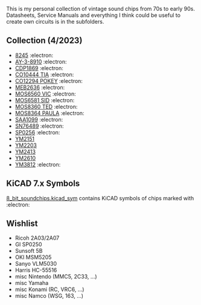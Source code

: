 
This is my personal collection of vintage sound chips from 70s to early 90s. Datasheets, Service Manuals and everything I think could be useful to create own circuits is in the subfolders. 

## Collection (4/2023)
+ [8245](8245) :electron:
+ [AY-3-8910](AY-3-8910) :electron:
+ [CDP1869](CDP1869) :electron:  
+ [CO10444 TIA](CO10444_TIA) :electron:
+ [CO12294 POKEY](CO12294_POKEY) :electron:
+ [MEB2636](MEB2636) :electron:
+ [MOS6560 VIC](MOS6560_VIC) :electron:
+ [MOS6581 SID](MOS6581_SID) :electron:
+ [MOS8360 TED](MOS8360_TED) :electron:
+ [MOS8364 PAULA](MOS8364_PAULA) :electron:
+ [SAA1099](SAA1099) :electron:
+ [SN76489](SN76489) :electron:
+ [SP0256](SP0256) :electron:
+ [YM2151](YM2151)
+ [YM2203](YM2203)
+ [YM2413](YM2413)
+ [YM2610](YM2610)
+ [YM3812](YM3812) :electron:

## KiCAD 7.x Symbols
[8_bit_soundchips.kicad_sym](8_bit_soundchips.kicad_sym) contains KiCAD symbols of chips marked with :electron:

## Wishlist
+ Ricoh 2A03/2A07
+ GI SP0250
+ Sunsoft 5B
+ OKI MSM5205
+ Sanyo VLM5030
+ Harris HC-55516
+ misc Nintendo (MMC5, 2C33, ...)
+ misc Yamaha
+ misc Konami (RC, VRC6, ...)
+ misc Namco (WSG, 163, ...)

